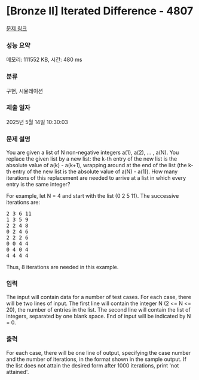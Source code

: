 # [Bronze II] Iterated Difference - 4807 

[문제 링크](https://www.acmicpc.net/problem/4807) 

### 성능 요약

메모리: 111552 KB, 시간: 480 ms

### 분류

구현, 시뮬레이션

### 제출 일자

2025년 5월 14일 10:30:03

### 문제 설명

<p>You are given a list of N non-negative integers a(1), a(2), ... , a(N). You replace the given list by a new list: the k-th entry of the new list is the absolute value of a(k) - a(k+1), wrapping around at the end of the list (the k-th entry of the new list is the absolute value of a(N) - a(1)). How many iterations of this replacement are needed to arrive at a list in which every entry is the same integer?</p>

<p>For example, let N = 4 and start with the list (0 2 5 11). The successive iterations are:</p>

<pre>2 3 6 11
1 3 5 9
2 2 4 8
0 2 4 6
2 2 2 6
0 0 4 4
0 4 0 4
4 4 4 4</pre>

<p>Thus, 8 iterations are needed in this example.</p>

### 입력 

 <p>The input will contain data for a number of test cases. For each case, there will be two lines of input. The first line will contain the integer N (2 <= N <= 20), the number of entries in the list. The second line will contain the list of integers, separated by one blank space. End of input will be indicated by N = 0.</p>

### 출력 

 <p>For each case, there will be one line of output, specifying the case number and the number of iterations, in the format shown in the sample output. If the list does not attain the desired form after 1000 iterations, print 'not attained'.</p>

